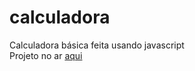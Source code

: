 # calculadora
Calculadora básica feita usando javascript<br>
Projeto no ar <a href="https://oliveira.dev.br/calculadora/">aqui</a>
